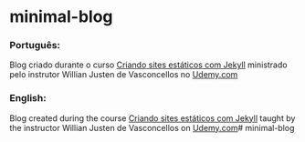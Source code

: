 # minimal-blog

### Português:

Blog criado durante o curso [Criando sites estáticos com Jekyll](https://www.udemy.com/criando-sites-estaticos-com-jekyll)  ministrado pelo instrutor Willian Justen de Vasconcellos no [Udemy.com](https://www.udemy.com/)

### English:

Blog created during the course [Criando sites estáticos com Jekyll](https://www.udemy.com/criando-sites-estaticos-com-jekyll)  taught by the instructor Willian Justen de Vasconcellos on [Udemy.com](https://www.udemy.com/)# minimal-blog
